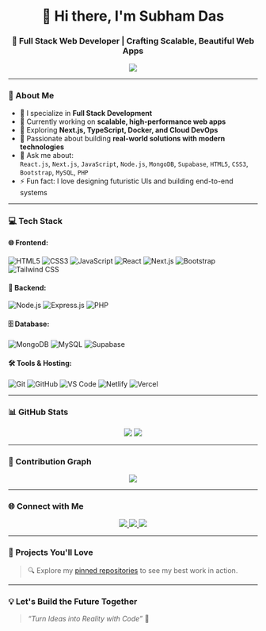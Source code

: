 <h1 align="center">👋 Hi there, I'm Subham Das</h1>
<h3 align="center">🚀 Full Stack Web Developer | Crafting Scalable, Beautiful Web Apps</h3>

<p align="center">
  <img src="https://readme-typing-svg.herokuapp.com/?lines=Full+Stack+Web+Developer;React.js+%7C+Next.js+%7C+Node.js;JavaScript+%7C+HTML+%7C+CSS;Always+learning+new+tech+💻&center=true&width=500&height=45&color=0F75FF&vCenter=true&size=22" />
</p>

---

### 🚀 About Me

- 💼 I specialize in **Full Stack Development**
- 🔭 Currently working on **scalable, high-performance web apps**
- 🌱 Exploring **Next.js, TypeScript, Docker, and Cloud DevOps**
- 🧠 Passionate about building **real-world solutions with modern technologies**
- 💬 Ask me about:  
  `React.js`, `Next.js`, `JavaScript`, `Node.js`, `MongoDB`, `Supabase`, `HTML5`, `CSS3`, `Bootstrap`, `MySQL`, `PHP`
- ⚡ Fun fact: I love designing futuristic UIs and building end-to-end systems

---

### 💻 Tech Stack

#### 🌐 Frontend:
![HTML5](https://img.shields.io/badge/-HTML5-E34F26?logo=html5&logoColor=white)
![CSS3](https://img.shields.io/badge/-CSS3-1572B6?logo=css3&logoColor=white)
![JavaScript](https://img.shields.io/badge/-JavaScript-F7DF1E?logo=javascript&logoColor=black)
![React](https://img.shields.io/badge/-React-61DAFB?logo=react&logoColor=black)
![Next.js](https://img.shields.io/badge/-Next.js-000000?logo=next.js&logoColor=white)
![Bootstrap](https://img.shields.io/badge/-Bootstrap-563D7C?logo=bootstrap&logoColor=white)
![Tailwind CSS](https://img.shields.io/badge/-Tailwind_CSS-38B2AC?logo=tailwind-css&logoColor=white)

#### 🔧 Backend:
![Node.js](https://img.shields.io/badge/-Node.js-339933?logo=node.js&logoColor=white)
![Express.js](https://img.shields.io/badge/-Express.js-000000?logo=express&logoColor=white)
![PHP](https://img.shields.io/badge/-PHP-777BB4?logo=php&logoColor=white)

#### 🗄️ Database:
![MongoDB](https://img.shields.io/badge/-MongoDB-47A248?logo=mongodb&logoColor=white)
![MySQL](https://img.shields.io/badge/-MySQL-4479A1?logo=mysql&logoColor=white)
![Supabase](https://img.shields.io/badge/-Supabase-3ECF8E?logo=supabase&logoColor=white)

#### 🛠️ Tools & Hosting:
![Git](https://img.shields.io/badge/-Git-F05032?logo=git&logoColor=white)
![GitHub](https://img.shields.io/badge/-GitHub-181717?logo=github&logoColor=white)
![VS Code](https://img.shields.io/badge/-VS_Code-007ACC?logo=visual-studio-code&logoColor=white)
![Netlify](https://img.shields.io/badge/-Netlify-00C7B7?logo=netlify&logoColor=white)
![Vercel](https://img.shields.io/badge/-Vercel-000000?logo=vercel&logoColor=white)

---

### 📊 GitHub Stats

<p align="center">
  <img src="https://github-readme-stats.vercel.app/api?username=SubhamDasTech&show_icons=true&theme=tokyonight" />
  <img src="https://github-readme-stats.vercel.app/api/top-langs/?username=SubhamDasTech&layout=compact&theme=tokyonight" />
</p>

---

### 🧠 Contribution Graph

<p align="center">
  <img src="https://github-readme-activity-graph.cyclic.app/graph?username=SubhamDasTech&theme=tokyo-night" />
</p>

---

### 🌐 Connect with Me

<p align="center">
  <a href="https://www.linkedin.com/in/your-link" target="_blank">
    <img src="https://img.shields.io/badge/-LinkedIn-0A66C2?logo=linkedin&logoColor=white">
  </a>
  <a href="mailto:your-email@example.com">
    <img src="https://img.shields.io/badge/-Gmail-D14836?logo=gmail&logoColor=white">
  </a>
  <a href="https://your-portfolio.com" target="_blank">
    <img src="https://img.shields.io/badge/-Portfolio-000000?logo=web&logoColor=white">
  </a>
</p>

---

### 🧰 Projects You'll Love

> 🔍 Explore my [pinned repositories](https://github.com/SubhamDasTech?tab=repositories) to see my best work in action.

---

### 💡 Let's Build the Future Together  
> _“Turn Ideas into Reality with Code”_ 🚀
